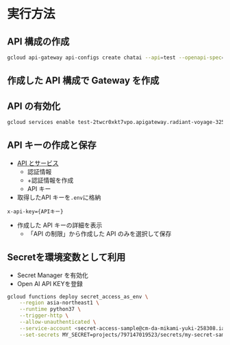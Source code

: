 # 実行方法

## API 構成の作成

```sh
gcloud api-gateway api-configs create chatai --api=test --openapi-spec=api.yml --backend-auth-service-account=functions-api@radiant-voyage-325608.iam.gserviceaccount.com
```

## 作成した API 構成で Gateway を作成

## API の有効化

```sh
gcloud services enable test-2twcr0xkt7vpo.apigateway.radiant-voyage-325608.cloud.goog
```

## API キーの作成と保存

- [API とサービス](https://console.cloud.google.com/apis/dashboard?project=radiant-voyage-325608)
  - 認証情報
  - +認証情報を作成
  - API キー
- 取得したAPI キーを`.env`に格納

```env
x-api-key={APIキー}
```

- 作成した API キーの詳細を表示
  - 「API の制限」から作成した API のみを選択して保存

## Secretを環境変数として利用

- Secret Manager を有効化
- Open AI API KEYを登録

```sh
gcloud functions deploy secret_access_as_env \
    --region asia-northeast1 \
    --runtime python37 \
    --trigger-http \
    --allow-unauthenticated \
    --service-account <secret-access-sample@cm-da-mikami-yuki-258308.iam.gserviceaccount.com> \
    --set-secrets MY_SECRET=projects/797147019523/secrets/my-secret-sample:latest
```
